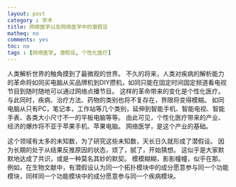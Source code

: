```yaml
---
layout: post 
category : 学术
title: 网络医学以及网络医学中的潜假设 
matheq: no
comments: yes
toc: no
tags : [网络医学, 潜假设, 个性化医疗]
---
```



人类解析世界的触角摸到了最微观的世界。
不久的将来，人类对疾病的解析能力的革命将如同买电脑从买品牌机到DIY攒机，如同只能在固定时间固定频道看电视节目到随时随地可以通过网络点播节目。
这样的革命带来的变化是个性化医疗。
与此同时，疾病、治疗方法、药物的类别也将不复存在，界限将变得模糊。
如同电脑从只有PC，笔记本，工作站等几个类别，延伸到智能手机、智能电视、智能手表、各类大小尺寸不一的平板电脑等等。
由此可见，个性化医疗带来的产业、经济的爆炸将不亚于苹果手机、苹果电脑。
网络医学，是这个产业的基础。

这个领域有太多的未知数，为了研究这些未知数，天长日久就形成了潜假设。
因为长期的处于从结果反推原因的状态，烦了，腻了，开始猜想。
这似乎是大家默默地达成了共识，或是一种莫名其妙的默契。
模模糊糊，影影幢幢，似乎在那。
例如，在生物文献中，有潜假设认为同一个拓扑模块中的成分愿意参与同一个功能模块，同样同一个功能模块中的成分愿意参与同一个疾病模块。
